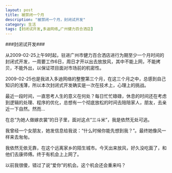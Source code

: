 ```yaml
---
layout: post
title: 被禁闭一个月
description: "被禁闭一个月，封闭试开发"  
category: 生活
tags: [封闭试开发,多迪网络,广州健力百合洒店]
---
```

###封闭试开发###
<p>从2009-02-25上午9时起，驻进广州市健力百合洒店进行为期至少一个月时间的封闭式开发，一周要工作6日，周日才开以出去放放风，其中不能上网，不能拷贝，不能外出，以保证项目面对市场前的机密性。</p>

<p>2009-02-25也是我进入多迪网络的整整第三个月，在这三个月之中，总感到自己知识的浅薄，所以本次封闭式开发确实是一次在技术上，心理上的挑战。</p>

<p>最近一段时间，一直思考人生的意义在何处？每日忙忙碌碌，休息的时间还在考虑到逻辑的处理、程序的优化，总想有一个彻底放松的时间去陪陪家人，朋友，去亲近一下自然。然而…</p>

<p>在总“为她人做嫁衣裳”的日子里，面对这点“三斗米”，我是依然无处可逃。</p>

<p>我曾经一个女朋友，她发信息给我说：“什么时候你能先想到我？”。最终她像风一样来去匆匆。</p>

<p>我依然无依无靠，在这个远离家乡的陌生城市。今天出来放风，好久没吃面了，和他们去康师傅。终于有机会上上网了。</p>

<p>以前我很傻，错过了说“爱你”的机会。这个机会还会重来吗？</p>